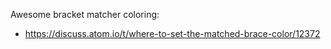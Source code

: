 Awesome bracket matcher coloring:
- https://discuss.atom.io/t/where-to-set-the-matched-brace-color/12372
